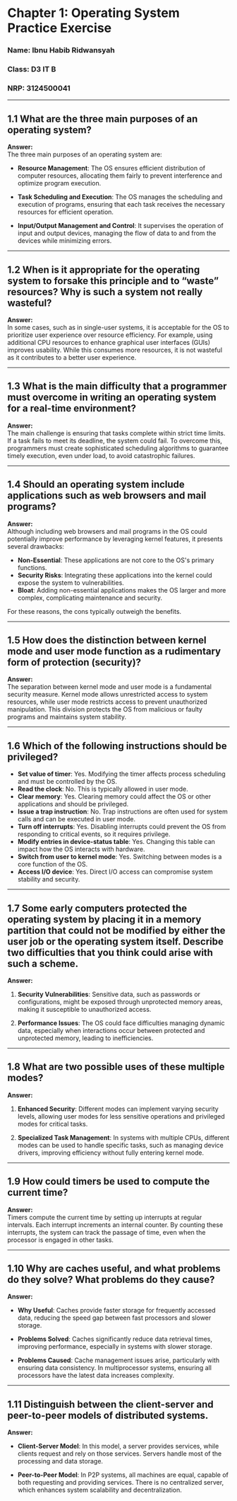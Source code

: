 # **Chapter 1: Operating System Practice Exercise**
### **Name**: Ibnu Habib Ridwansyah  
### **Class**: D3 IT B  
### **NRP**: 3124500041  

---

## **1.1 What are the three main purposes of an operating system?**

**Answer:**  
The three main purposes of an operating system are:

- **Resource Management**: The OS ensures efficient distribution of computer resources, allocating them fairly to prevent interference and optimize program execution.
  
- **Task Scheduling and Execution**: The OS manages the scheduling and execution of programs, ensuring that each task receives the necessary resources for efficient operation.
  
- **Input/Output Management and Control**: It supervises the operation of input and output devices, managing the flow of data to and from the devices while minimizing errors.

---

## **1.2 When is it appropriate for the operating system to forsake this principle and to “waste” resources? Why is such a system not really wasteful?**

**Answer:**  
In some cases, such as in single-user systems, it is acceptable for the OS to prioritize user experience over resource efficiency. For example, using additional CPU resources to enhance graphical user interfaces (GUIs) improves usability. While this consumes more resources, it is not wasteful as it contributes to a better user experience.

---

## **1.3 What is the main difficulty that a programmer must overcome in writing an operating system for a real-time environment?**

**Answer:**  
The main challenge is ensuring that tasks complete within strict time limits. If a task fails to meet its deadline, the system could fail. To overcome this, programmers must create sophisticated scheduling algorithms to guarantee timely execution, even under load, to avoid catastrophic failures.

---

## **1.4 Should an operating system include applications such as web browsers and mail programs?**

**Answer:**  
Although including web browsers and mail programs in the OS could potentially improve performance by leveraging kernel features, it presents several drawbacks:

- **Non-Essential**: These applications are not core to the OS's primary functions.
- **Security Risks**: Integrating these applications into the kernel could expose the system to vulnerabilities.
- **Bloat**: Adding non-essential applications makes the OS larger and more complex, complicating maintenance and security.

For these reasons, the cons typically outweigh the benefits.

---

## **1.5 How does the distinction between kernel mode and user mode function as a rudimentary form of protection (security)?**

**Answer:**  
The separation between kernel mode and user mode is a fundamental security measure. Kernel mode allows unrestricted access to system resources, while user mode restricts access to prevent unauthorized manipulation. This division protects the OS from malicious or faulty programs and maintains system stability.

---

## **1.6 Which of the following instructions should be privileged?**

- **Set value of timer**: Yes. Modifying the timer affects process scheduling and must be controlled by the OS.
- **Read the clock**: No. This is typically allowed in user mode.
- **Clear memory**: Yes. Clearing memory could affect the OS or other applications and should be privileged.
- **Issue a trap instruction**: No. Trap instructions are often used for system calls and can be executed in user mode.
- **Turn off interrupts**: Yes. Disabling interrupts could prevent the OS from responding to critical events, so it requires privilege.
- **Modify entries in device-status table**: Yes. Changing this table can impact how the OS interacts with hardware.
- **Switch from user to kernel mode**: Yes. Switching between modes is a core function of the OS.
- **Access I/O device**: Yes. Direct I/O access can compromise system stability and security.

---

## **1.7 Some early computers protected the operating system by placing it in a memory partition that could not be modified by either the user job or the operating system itself. Describe two difficulties that you think could arise with such a scheme.**

**Answer:**

1. **Security Vulnerabilities**: Sensitive data, such as passwords or configurations, might be exposed through unprotected memory areas, making it susceptible to unauthorized access.
  
2. **Performance Issues**: The OS could face difficulties managing dynamic data, especially when interactions occur between protected and unprotected memory, leading to inefficiencies.

---

## **1.8 What are two possible uses of these multiple modes?**

**Answer:**

1. **Enhanced Security**: Different modes can implement varying security levels, allowing user modes for less sensitive operations and privileged modes for critical tasks.
  
2. **Specialized Task Management**: In systems with multiple CPUs, different modes can be used to handle specific tasks, such as managing device drivers, improving efficiency without fully entering kernel mode.

---

## **1.9 How could timers be used to compute the current time?**

**Answer:**  
Timers compute the current time by setting up interrupts at regular intervals. Each interrupt increments an internal counter. By counting these interrupts, the system can track the passage of time, even when the processor is engaged in other tasks.

---

## **1.10 Why are caches useful, and what problems do they solve? What problems do they cause?**

**Answer:**

- **Why Useful**: Caches provide faster storage for frequently accessed data, reducing the speed gap between fast processors and slower storage.
  
- **Problems Solved**: Caches significantly reduce data retrieval times, improving performance, especially in systems with slower storage.

- **Problems Caused**: Cache management issues arise, particularly with ensuring data consistency. In multiprocessor systems, ensuring all processors have the latest data increases complexity.

---

## **1.11 Distinguish between the client-server and peer-to-peer models of distributed systems.**

**Answer:**

- **Client-Server Model**: In this model, a server provides services, while clients request and rely on those services. Servers handle most of the processing and data storage.
  
- **Peer-to-Peer Model**: In P2P systems, all machines are equal, capable of both requesting and providing services. There is no centralized server, which enhances system scalability and decentralization.
